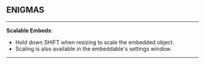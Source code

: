 

## ENIGMAS
-----

**Scalable Embeds**:

- Hold down SHIFT when resizing to scale the embedded object.
- Scaling is also available in the embeddable's settings window.

-----